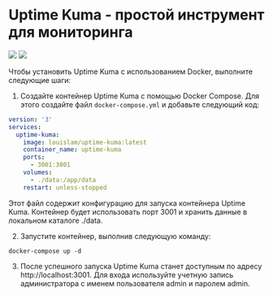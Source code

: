 # Uptime Kuma - простой инструмент для мониторинга

[![](https://img.shields.io/github/stars/louislam/uptime-kuma.svg?label=%E2%AD%90%20Stars&style=flat-square)](https://github.com/louislam/uptime-kuma)
[![](https://img.shields.io/docker/pulls/louislam/uptime-kuma?color=brightgreen)](https://hub.docker.com/r/louislam/uptime-kuma)

Чтобы установить Uptime Kuma с использованием Docker, выполните следующие шаги:

1. Создайте контейнер Uptime Kuma с помощью Docker Compose. Для этого создайте файл `docker-compose.yml` и добавьте следующий код:
```yaml
version: '3'
services:
  uptime-kuma:
    image: louislam/uptime-kuma:latest
    container_name: uptime-kuma
    ports:
      - 3001:3001
    volumes:
      - ./data:/app/data
    restart: unless-stopped
```
Этот файл содержит конфигурацию для запуска контейнера Uptime Kuma. Контейнер будет использовать порт 3001 и хранить данные в локальном каталоге ./data.

2. Запустите контейнер, выполнив следующую команду:
```
docker-compose up -d
```

3. После успешного запуска Uptime Kuma станет доступным по адресу http://localhost:3001. Для входа используйте учетную запись администратора с именем пользователя admin и паролем admin.